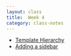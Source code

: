 ```yaml
---
layout: class
title:  Week 4
category: class-notes
---
```


- [Template Hierarchy](https://developer.wordpress.org/themes/basics/template-hierarchy/)
- [Adding a sidebar](http://revitalk.com/mmp460/wordpress/2017/08/13/sidebar.html)
